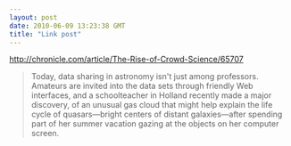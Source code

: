 ```yaml
---
layout: post
date: 2010-06-09 13:23:38 GMT
title: "Link post"
---
```

<http://chronicle.com/article/The-Rise-of-Crowd-Science/65707>

> Today, data sharing in astronomy isn't just among professors. Amateurs are invited into the data sets through friendly Web interfaces, and a schoolteacher in Holland recently made a major discovery, of an unusual gas cloud that might help explain the life cycle of quasars—bright centers of distant galaxies—after spending part of her summer vacation gazing at the objects on her computer screen.